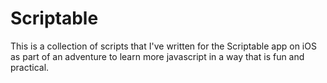 # Scriptable

This is a collection of scripts that I've written for the Scriptable app on iOS as part of an adventure to learn more javascript in a way that is fun and practical.
